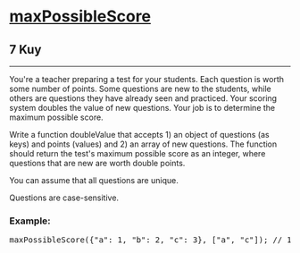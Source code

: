 <h1><a href="https://www.codewars.com/kata/59656c69253c365e58000046">maxPossibleScore</a></h1>
<h2>7 Kuy</h2>
<hr>
<p>You're a teacher preparing a test for your students. Each question is worth some number of points. 
Some questions are new to the students, while others are questions they have already seen and practiced. 
Your scoring system doubles the value of new questions. Your job is to determine the maximum possible score.</p>
<p>Write a function doubleValue that accepts 1) an object of questions (as keys) and points (values) and 2) 
an array of new questions. The function should return the test's maximum possible score as an integer, 
where questions that are new are worth double points.</p>
<p>You can assume that all questions are unique.</p>
<p>Questions are case-sensitive.</p>
<h3>Example:</h3>
<pre>
maxPossibleScore({"a": 1, "b": 2, "c": 3}, ["a", "c"]); // 1 * 2 + 2 + 3 * 2 = 10
</pre>